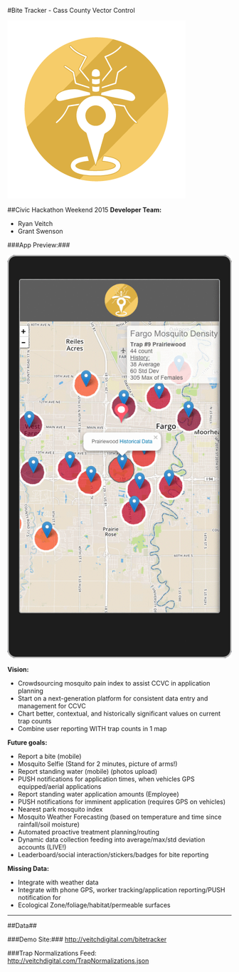 #Bite Tracker - Cass County Vector Control

![Bite Tracker Logo](https://raw.githubusercontent.com/rveitch/bitetracker/master/Images/ICONS/BT-LOGO-2_400.png)

##Civic Hackathon Weekend 2015
**Developer Team:**
- Ryan Veitch
- Grant Swenson

###App Preview:###

![Bite Tracker App Preview](https://raw.githubusercontent.com/rveitch/bitetracker/master/Images/bite-tracker-preview.gif)

**Vision:**
- Crowdsourcing mosquito pain index to assist CCVC in application planning
- Start on a next-generation platform for consistent data entry and management for CCVC
- Chart better, contextual, and historically significant values on current trap counts
- Combine user reporting WITH trap counts in 1 map

**Future goals:**
- Report a bite (mobile) 
- Mosquito Selfie (Stand for 2 minutes, picture of arms!)
- Report standing water (mobile) (photos upload)
- PUSH notifications for application times, when vehicles GPS equipped/aerial applications
- Report standing water application amounts (Employee)
- PUSH notifications for imminent application (requires GPS on vehicles)
- Nearest park mosquito index
- Mosquito Weather Forecasting (based on temperature and time since rainfall/soil moisture)
- Automated proactive treatment planning/routing
- Dynamic data collection feeding into average/max/std deviation accounts (LIVE!)
- Leaderboard/social interaction/stickers/badges for bite reporting

**Missing Data:**
- Integrate with weather data
- Integrate with phone GPS, worker tracking/application reporting/PUSH notification for 
- Ecological Zone/foliage/habitat/permeable surfaces

- - - 

##Data##

###Demo Site:###
http://veitchdigital.com/bitetracker

###Trap Normalizations Feed:
http://veitchdigital.com/TrapNormalizations.json
